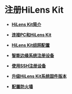 # 注册HiLens Kit<a name="hilens_02_0047"></a>

-   **[HiLens Kit简介](HiLens-Kit简介.md)**  

-   **[连接PC和HiLens Kit](连接PC和HiLens-Kit.md)**  

-   **[HiLens Kit组网配置](HiLens-Kit组网配置.md)**  

-   **[智能边缘系统注册设备](智能边缘系统注册设备.md)**  

-   **[使用SSH注册设备](使用SSH注册设备.md)**  

-   **[升级HiLens Kit系统固件版本](升级HiLens-Kit系统固件版本.md)**  

-   **[配置防火墙](配置防火墙.md)**  


